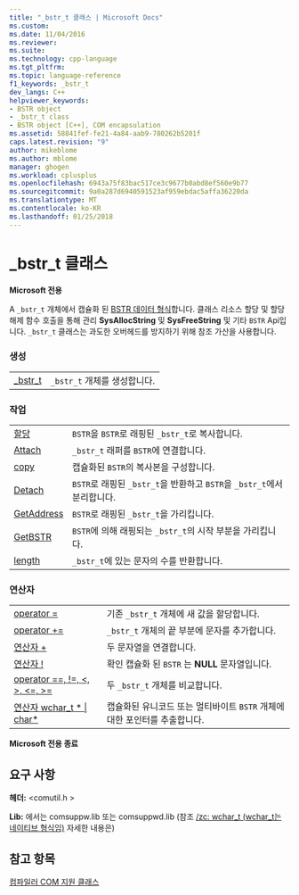 ```yaml
---
title: "_bstr_t 클래스 | Microsoft Docs"
ms.custom: 
ms.date: 11/04/2016
ms.reviewer: 
ms.suite: 
ms.technology: cpp-language
ms.tgt_pltfrm: 
ms.topic: language-reference
f1_keywords: _bstr_t
dev_langs: C++
helpviewer_keywords:
- BSTR object
- _bstr_t class
- BSTR object [C++], COM encapsulation
ms.assetid: 58841fef-fe21-4a84-aab9-780262b5201f
caps.latest.revision: "9"
author: mikeblome
ms.author: mblome
manager: ghogen
ms.workload: cplusplus
ms.openlocfilehash: 6943a75f83bac517ce3c9677b0abd8ef560e9b77
ms.sourcegitcommit: 9a0a287d6940591523af959ebdac5affa36220da
ms.translationtype: MT
ms.contentlocale: ko-KR
ms.lasthandoff: 01/25/2018
---
```

# <a name="bstrt-class"></a>_bstr_t 클래스
**Microsoft 전용**  
  
 A `_bstr_t` 개체에서 캡슐화 된 [BSTR 데이터 형식](http://msdn.microsoft.com/en-us/1b2d7d2c-47af-4389-a6b6-b01b7e915228)합니다. 클래스 리소스 할당 및 할당 해제 함수 호출을 통해 관리 **SysAllocString** 및 **SysFreeString** 및 기타 `BSTR` Api입니다. `_bstr_t` 클래스는 과도한 오버헤드를 방지하기 위해 참조 가산을 사용합니다.  
  
### <a name="construction"></a>생성  
  
|||  
|-|-|  
|[_bstr_t](../cpp/bstr-t-bstr-t.md)|`_bstr_t` 개체를 생성합니다.|  
  
### <a name="operations"></a>작업  
  
|||  
|-|-|  
|[할당](../cpp/bstr-t-assign.md)|`BSTR`을 `BSTR`로 래핑된 `_bstr_t`로 복사합니다.|  
|[Attach](../cpp/bstr-t-attach.md)|`_bstr_t` 래퍼를 `BSTR`에 연결합니다.|  
|[copy](../cpp/bstr-t-copy.md)|캡슐화된 `BSTR`의 복사본을 구성합니다.|  
|[Detach](../cpp/bstr-t-detach.md)|`BSTR`로 래핑된 `_bstr_t`을 반환하고 `BSTR`을 `_bstr_t`에서 분리합니다.|  
|[GetAddress](../cpp/bstr-t-getaddress.md)|`BSTR`로 래핑된 `_bstr_t`을 가리킵니다.|  
|[GetBSTR](../cpp/bstr-t-getbstr.md)|`BSTR`에 의해 래핑되는 `_bstr_t`의 시작 부분을 가리킵니다.|  
|[length](../cpp/bstr-t-length.md)|`_bstr_t`에 있는 문자의 수를 반환합니다.|  
  
### <a name="operators"></a>연산자  
  
|||  
|-|-|  
|[operator =](../cpp/bstr-t-operator-equal.md)|기존 `_bstr_t` 개체에 새 값을 할당합니다.|  
|[operator +=](../cpp/bstr-t-operator-add-equal-plus.md)|`_bstr_t` 개체의 끝 부분에 문자를 추가합니다.|  
|[연산자 +](../cpp/bstr-t-operator-add-equal-plus.md)|두 문자열을 연결합니다.|  
|[연산자 !](../cpp/bstr-t-operator-logical-not.md)|확인 캡슐화 된 `BSTR` 는 **NULL** 문자열입니다.|  
|[operator ==, !=, \<, >, \<=, >=](../cpp/bstr-t-relational-operators.md)|두 `_bstr_t` 개체를 비교합니다.|  
|[연산자 wchar_t * &#124; char\*](../cpp/bstr-t-wchar-t-star-bstr-t-char-star.md)|캡슐화된 유니코드 또는 멀티바이트 `BSTR` 개체에 대한 포인터를 추출합니다.|  
  
**Microsoft 전용 종료**  
  
## <a name="requirements"></a>요구 사항  
 **헤더:** \<comutil.h >  
  
 **Lib:** 에서는 comsuppw.lib 또는 comsuppwd.lib (참조 [/zc: wchar_t (wchar_t는 네이티브 형식임)](../build/reference/zc-wchar-t-wchar-t-is-native-type.md) 자세한 내용은)  
  
## <a name="see-also"></a>참고 항목  
 [컴파일러 COM 지원 클래스](../cpp/compiler-com-support-classes.md)
